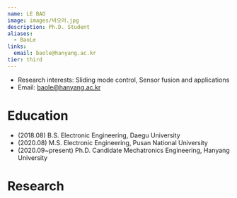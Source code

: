 ```yaml
---
name: LE BAO
image: images/바오러.jpg
description: Ph.D. Student
aliases:
  - BaoLe
links:
  email: baole@hanyang.ac.kr
tier: third
---
```


- Research interests: Sliding mode control, Sensor fusion and applications
- Email: baole@hanyang.ac.kr

# Education
- (2018.08) B.S. Electronic Engineering, Daegu University
- (2020.08) M.S. Electronic Engineering, Pusan National University
- (2020.09~present) Ph.D. Candidate Mechatronics Engineering, Hanyang University

# Research